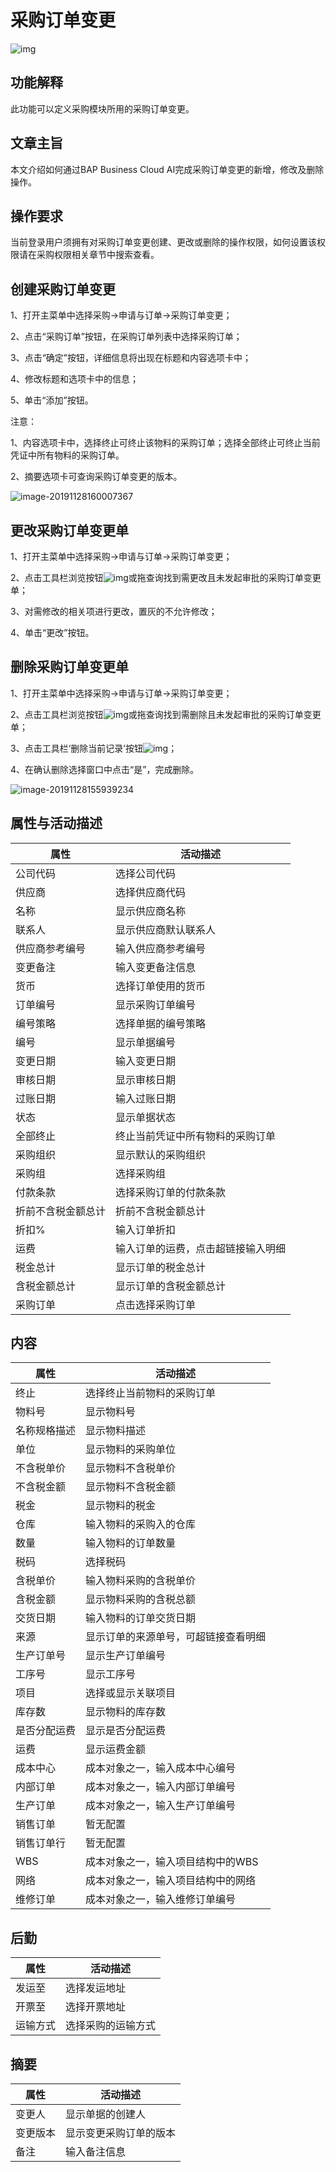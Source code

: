 # 采购订单变更 

![img](图片/横线.png)

## 功能解释 

此功能可以定义采购模块所用的采购订单变更。

## 文章主旨 

本文介绍如何通过BAP Business Cloud AI完成采购订单变更的新增，修改及删除操作。

## 操作要求 

当前登录用户须拥有对采购订单变更创建、更改或删除的操作权限，如何设置该权限请在采购权限相关章节中搜索查看。

## 创建采购订单变更

1、打开主菜单中选择采购->申请与订单->采购订单变更；

2、点击“采购订单”按钮，在采购订单列表中选择采购订单；

3、点击“确定”按钮，详细信息将出现在标题和内容选项卡中；

4、修改标题和选项卡中的信息；

5、单击“添加”按钮。

注意：

1、内容选项卡中，选择终止可终止该物料的采购订单；选择全部终止可终止当前凭证中所有物料的采购订单。

2、摘要选项卡可查询采购订单变更的版本。

![image-20191128160007367](图片/采购订单变更1.png)

## 更改采购订单变更单

1、打开主菜单中选择采购->申请与订单->采购订单变更；

2、点击工具栏浏览按钮![img](图片/查找按钮.png)或拖查询找到需更改且未发起审批的采购订单变更单；

3、对需修改的相关项进行更改，置灰的不允许修改；

4、单击“更改”按钮。

## 删除采购订单变更单

1、打开主菜单中选择采购->申请与订单->采购订单变更；

2、点击工具栏浏览按钮![img](图片/查找按钮.png)或拖查询找到需删除且未发起审批的采购订单变更单；

3、点击工具栏‘删除当前记录’按钮![img](图片/删除.png)；

4、在确认删除选择窗口中点击“是”，完成删除。

![image-20191128155939234](图片/采购订单变更2.png)

## 属性与活动描述

| 属性               | 活动描述                           |
| ------------------ | ---------------------------------- |
| 公司代码           | 选择公司代码                       |
| 供应商             | 选择供应商代码                     |
| 名称               | 显示供应商名称                     |
| 联系人             | 显示供应商默认联系人               |
| 供应商参考编号     | 输入供应商参考编号                 |
| 变更备注           | 输入变更备注信息                   |
| 货币               | 选择订单使用的货币                 |
| 订单编号           | 显示采购订单编号                   |
| 编号策略           | 选择单据的编号策略                 |
| 编号               | 显示单据编号                       |
| 变更日期           | 输入变更日期                       |
| 审核日期           | 显示审核日期                       |
| 过账日期           | 输入过账日期                       |
| 状态               | 显示单据状态                       |
| 全部终止           | 终止当前凭证中所有物料的采购订单   |
| 采购组织           | 显示默认的采购组织                 |
| 采购组             | 选择采购组                         |
| 付款条款           | 选择采购订单的付款条款             |
| 折前不含税金额总计 | 折前不含税金额总计                 |
| 折扣%              | 输入订单折扣                       |
| 运费               | 输入订单的运费，点击超链接输入明细 |
| 税金总计           | 显示订单的税金总计                 |
| 含税金额总计       | 显示订单的含税金额总计             |
| 采购订单           | 点击选择采购订单                   |

## 内容

| 属性         | 活动描述                             |
| ------------ | ------------------------------------ |
| 终止         | 选择终止当前物料的采购订单           |
| 物料号       | 显示物料号                           |
| 名称规格描述 | 显示物料描述                         |
| 单位         | 显示物料的采购单位                   |
| 不含税单价   | 显示物料不含税单价                   |
| 不含税金额   | 显示物料不含税金额                   |
| 税金         | 显示物料的税金                       |
| 仓库         | 输入物料的采购入的仓库               |
| 数量         | 输入物料的订单数量                   |
| 税码         | 选择税码                             |
| 含税单价     | 输入物料采购的含税单价               |
| 含税金额     | 显示物料采购的含税总额               |
| 交货日期     | 输入物料的订单交货日期               |
| 来源         | 显示订单的来源单号，可超链接查看明细 |
| 生产订单号   | 显示生产订单编号                     |
| 工序号       | 显示工序号                           |
| 项目         | 选择或显示关联项目                   |
| 库存数       | 显示物料的库存数                     |
| 是否分配运费 | 显示是否分配运费                     |
| 运费         | 显示运费金额                         |
| 成本中心     | 成本对象之一，输入成本中心编号       |
| 内部订单     | 成本对象之一，输入内部订单编号       |
| 生产订单     | 成本对象之一，输入生产订单编号       |
| 销售订单     | 暂无配置                             |
| 销售订单行   | 暂无配置                             |
| WBS          | 成本对象之一，输入项目结构中的WBS    |
| 网络         | 成本对象之一，输入项目结构中的网络   |
| 维修订单     | 成本对象之一，输入维修订单编号       |

## 后勤

| 属性     | 活动描述           |
| -------- | ------------------ |
| 发运至   | 选择发运地址       |
| 开票至   | 选择开票地址       |
| 运输方式 | 选择采购的运输方式 |

## 摘要

| 属性     | 活动描述               |
| -------- | ---------------------- |
| 变更人   | 显示单据的创建人       |
| 变更版本 | 显示变更采购订单的版本 |
| 备注     | 输入备注信息           |
